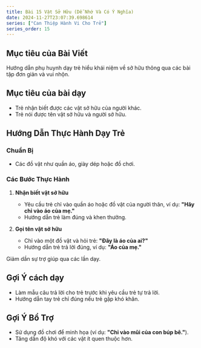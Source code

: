 ```yaml
---
title: Bài 15 Vật Sở Hữu (Dễ Nhớ Và Có Ý Nghĩa)
date: 2024-11-27T23:07:39.698614
series: ["Can Thiệp Hành Vi Cho Trẻ"] 
series_order: 15
---
```


## Mục tiêu của Bài Viết  
Hướng dẫn phụ huynh dạy trẻ hiểu khái niệm về sở hữu thông qua các bài tập đơn giản và vui nhộn.

## Mục tiêu của bài dạy  
- Trẻ nhận biết được các vật sở hữu của người khác.  
- Trẻ nói được tên vật sở hữu và người sở hữu.  

## Hướng Dẫn Thực Hành Dạy Trẻ  

### Chuẩn Bị  
- Các đồ vật như quần áo, giày dép hoặc đồ chơi.  

### Các Bước Thực Hành  
1. **Nhận biết vật sở hữu**  
   - Yêu cầu trẻ chỉ vào quần áo hoặc đồ vật của người thân, ví dụ: **"Hãy chỉ vào áo của mẹ."**  
   - Hướng dẫn trẻ làm đúng và khen thưởng.  

2. **Gọi tên vật sở hữu**  
   - Chỉ vào một đồ vật và hỏi trẻ: **"Đây là áo của ai?"**  
   - Hướng dẫn trẻ trả lời đúng, ví dụ: **"Áo của mẹ."**  

Giảm dần sự trợ giúp qua các lần dạy.  

## Gợi Ý cách dạy  
- Làm mẫu câu trả lời cho trẻ trước khi yêu cầu trẻ tự trả lời.  
- Hướng dẫn tay trẻ chỉ đúng nếu trẻ gặp khó khăn.  

## Gợi Ý Bổ Trợ  
- Sử dụng đồ chơi để minh họa (ví dụ: **"Chỉ vào mũi của con búp bê."**).  
- Tăng dần độ khó với các vật ít quen thuộc hơn.  

